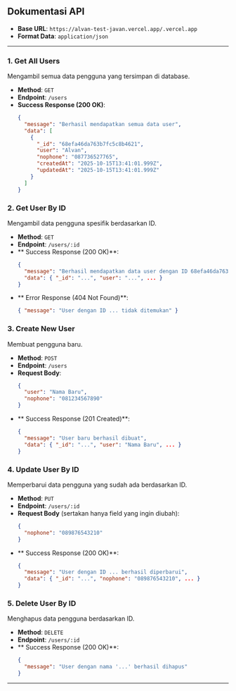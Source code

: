 ## Dokumentasi API

- **Base URL**: `https://alvan-test-javan.vercel.app/.vercel.app`
- **Format Data**: `application/json`

---

### **1. Get All Users**

Mengambil semua data pengguna yang tersimpan di database.

- **Method**: `GET`
- **Endpoint**: `/users`
- **Success Response (200 OK)**:
  ```json
  {
    "message": "Berhasil mendapatkan semua data user",
    "data": [
      {
        "_id": "68efa46da763b7fc5c8b4621",
        "user": "Alvan",
        "nophone": "087736527765",
        "createdAt": "2025-10-15T13:41:01.999Z",
        "updatedAt": "2025-10-15T13:41:01.999Z"
      }
    ]
  }
  ```

### **2. Get User By ID**

Mengambil data pengguna spesifik berdasarkan ID.

- **Method**: `GET`
- **Endpoint**: `/users/:id`
- ** Success Response (200 OK)**:
  ```json
  {
    "message": "Berhasil mendapatkan data user dengan ID 68efa46da763b7fc5c8b4621",
    "data": { "_id": "...", "user": "...", ... }
  }
  ```
- ** Error Response (404 Not Found)**:
  ```json
  { "message": "User dengan ID ... tidak ditemukan" }
  ```

### **3. Create New User**

Membuat pengguna baru.

- **Method**: `POST`
- **Endpoint**: `/users`
- **Request Body**:
  ```json
  {
    "user": "Nama Baru",
    "nophone": "081234567890"
  }
  ```
- ** Success Response (201 Created)**:
  ```json
  {
    "message": "User baru berhasil dibuat",
    "data": { "_id": "...", "user": "Nama Baru", ... }
  }
  ```

### **4. Update User By ID**

Memperbarui data pengguna yang sudah ada berdasarkan ID.

- **Method**: `PUT`
- **Endpoint**: `/users/:id`
- **Request Body** (sertakan hanya field yang ingin diubah):
  ```json
  {
    "nophone": "089876543210"
  }
  ```
- ** Success Response (200 OK)**:
  ```json
  {
    "message": "User dengan ID ... berhasil diperbarui",
    "data": { "_id": "...", "nophone": "089876543210", ... }
  }
  ```

### **5. Delete User By ID**

Menghapus data pengguna berdasarkan ID.

- **Method**: `DELETE`
- **Endpoint**: `/users/:id`
- ** Success Response (200 OK)**:
  ```json
  {
    "message": "User dengan nama '...' berhasil dihapus"
  }
  ```

---
